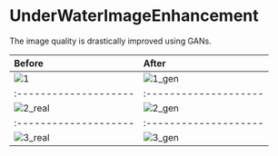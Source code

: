 # UnderWaterImageEnhancement
The image quality is drastically improved using GANs.


| Before | After   | 
|:--------------------|:--------------------|
| ![1](https://user-images.githubusercontent.com/41280265/99645449-414c6d00-2a75-11eb-98e1-f90c755a6405.jpg) | ![1_gen](https://user-images.githubusercontent.com/41280265/99645480-49a4a800-2a75-11eb-8a8e-a14194547033.png) |
|:--------------------|:--------------------|
| ![2_real](https://user-images.githubusercontent.com/41280265/99645511-52957980-2a75-11eb-97c9-6bd97d5f5710.png) | ![2_gen](https://user-images.githubusercontent.com/41280265/99645515-545f3d00-2a75-11eb-9902-a52dfb2154a1.png) |
|:--------------------|:--------------------|
| ![3_real](https://user-images.githubusercontent.com/41280265/99645524-575a2d80-2a75-11eb-9821-f6986f78765d.png) | ![3_gen](https://user-images.githubusercontent.com/41280265/99645519-56290080-2a75-11eb-91e0-3b60bddc3c3e.png) |


